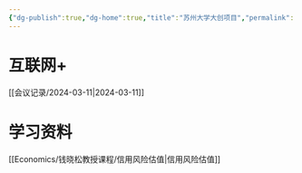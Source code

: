 ```yaml
---
{"dg-publish":true,"dg-home":true,"title":"苏州大学大创项目","permalink":"//","tags":["gardenEntry"],"dgPassFrontmatter":true}
---
```


# 互联网+
[[会议记录/2024-03-11\|2024-03-11]]

# 学习资料

[[Economics/钱晓松教授课程/信用风险估值\|信用风险估值]]

